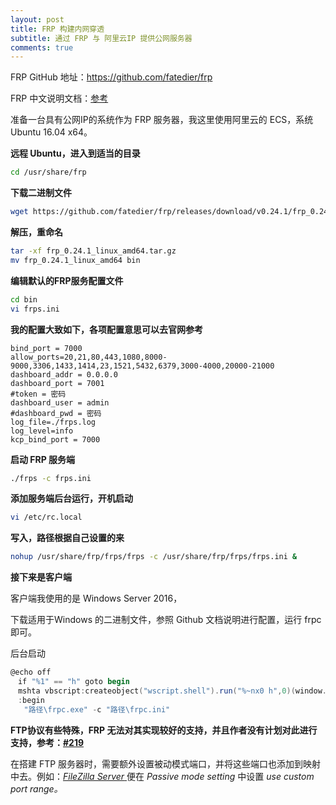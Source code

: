 ```yaml
---
layout: post
title: FRP 构建内网穿透
subtitle: 通过 FRP 与 阿里云IP 提供公网服务器
comments: true
---
```



FRP GitHub 地址：https://github.com/fatedier/frp

FRP 中文说明文档：[参考](https://github.com/fatedier/frp/blob/master/README_zh.md)

准备一台具有公网IP的系统作为 FRP 服务器，我这里使用阿里云的 ECS，系统 Ubuntu 16.04 x64。

**远程 Ubuntu，进入到适当的目录**

```bash
cd /usr/share/frp
```

**下载二进制文件**

```bash
wget https://github.com/fatedier/frp/releases/download/v0.24.1/frp_0.24.1_linux_amd64.tar.gz
```

**解压，重命名**

```bash
tar -xf frp_0.24.1_linux_amd64.tar.gz
mv frp_0.24.1_linux_amd64 bin
```


**编辑默认的FRP服务配置文件**

```bash
cd bin
vi frps.ini
```

**我的配置大致如下，各项配置意思可以去官网参考** 

```
bind_port = 7000
allow_ports=20,21,80,443,1080,8000-9000,3306,1433,1414,23,1521,5432,6379,3000-4000,20000-21000
dashboard_addr = 0.0.0.0
dashboard_port = 7001
#token = 密码
dashboard_user = admin
#dashboard_pwd = 密码
log_file=./frps.log
log_level=info
kcp_bind_port = 7000
```

 

**启动 FRP 服务端**

```bash
./frps -c frps.ini 
```

**添加服务端后台运行，开机启动**

```bash
vi /etc/rc.local
```

**写入，路径根据自己设置的来**

```bash
nohup /usr/share/frp/frps/frps -c /usr/share/frp/frps/frps.ini &
```


**接下来是客户端**

客户端我使用的是 Windows Server 2016，

下载适用于Windows 的二进制文件，参照 Github 文档说明进行配置，运行 frpc 即可。

后台启动

```powershell
@echo off 
　if "%1" == "h" goto begin 
　mshta vbscript:createobject("wscript.shell").run("%~nx0 h",0)(window.close)&&exit
　:begin 
   "路径\frpc.exe" -c "路径\frpc.ini"
```

 

**FTP协议有些特殊，FRP 无法对其实现较好的支持，并且作者没有计划对此进行支持，参考：[#219](https://github.com/fatedier/frp/issues/219)**

在搭建 FTP 服务器时，需要额外设置被动模式端口，并将这些端口也添加到映射中去。例如：[*FileZilla Server* ](https://filezilla-project.org/download.php?type=server) 便在 *Passive mode setting* 中设置 *use custom port range。*

